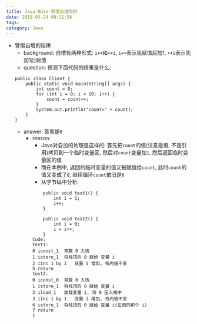 ```yaml
---
title: Java-Note-警惕自增陷阱
date: 2018-03-24 08:21:58
tags:
category: Java
---
```

- 警惕自增的陷阱
    - background: 自增有两种形式: `i++`和`++i`, `i++`表示先赋值后加1, `++i`表示先加1后赋值
    - question: 预测下面代码的结果是什么:<!-- more -->
    ```
    public class Client {
        public static void main(String[] args) {
            int count = 0;
            for (int i = 0; i < 10; i++) {
                count = count++;
            }
            System.out.println("count=" + count);
        }
    }
    ```
    - answer: 答案是`0`
        - reason: 
            - Java对自加的处理是这样的: 首先把`count`的值(注意是值, 不是引用)拷贝到一个临时变量区, 然后对`count`变量加`1`, 然后返回临时变量区的值
            - 而在本例中, 返回的临时变量的值又被赋值给`count`, 此时`count`的值又变成了`0`, 继续循环`count`依旧是`0`
            - 从字节码中分析:
            ```
                public void test1() {
                    int i = 1;
                    i++;
                }

                public void test2() {
                    int i = 0;
                    i = i++;
                }
            Code:
            test1:
            0 iconst_1  常数 0 入栈
            1 istore_1  将栈顶的 0 赋给 变量 i
            2 iinc 1 by 1   变量 i 增加, 栈内值不变
            5 return
            test2:
            0 iconst_0  常数 0 入栈
            1 istore_1  将栈顶的 0 赋给 变量 i
            2 iload_1   装载变量 i, 将 0 压入栈中
            3 iinc 1 by 1   变量 i 增加, 栈内值不变
            6 istore_1  将栈顶的 0 赋给 变量 i(左侧的那个 i)
            7 return
            }
            ```